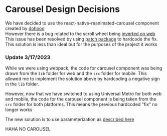 
# Carousel Design Decisions

We have decided to use the react-native-reanimated-carousel component created by [dohooo](https://github.com/dohooo/react-native-reanimated-carousel)<br>
However there is a bug related to the scroll wheel being [inverted on web](https://github.com/dohooo/react-native-reanimated-carousel/issues/357)<br>
This issue has been resolved by using [patch package](https://www.npmjs.com/package/patch-package) to hardcode the fix.<br>
This solution is less than ideal but for the purposes of the project it works<br>

### Update 3/17/2023

While we were using webpack, the code for carousel component was being drawn from the `lib` folder for web
and the `src` folder for mobile. This allowed me to implement the solution above by hardcoding a negative sign in the `lib` folder.

However, now that we have switched to using Universal Metro for both web and mobile, the code for the carousel
component is being taken from the `src` folder for both platforms. This means the previous hardcoded "fix" no longer works

The new solution is to use parameterization as [described here](https://github.com/dohooo/react-native-reanimated-carousel/issues/357)


HAHA NO CAROUSEL


